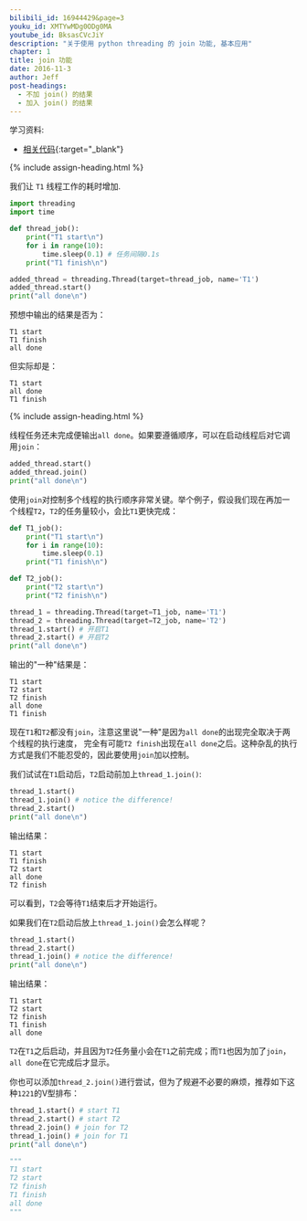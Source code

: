 ```yaml
---
bilibili_id: 16944429&page=3
youku_id: XMTYwMDg0ODg0MA
youtube_id: BksasCVcJiY
description: "关于使用 python threading 的 join 功能, 基本应用"
chapter: 1
title: join 功能
date: 2016-11-3
author: Jeff
post-headings:
  - 不加 join() 的结果
  - 加入 join() 的结果
---
```


学习资料:
  * [相关代码](https://github.com/MorvanZhou/tutorials/blob/master/threadingTUT/thread3_join.py){:target="_blank"}

{% include assign-heading.html %}

我们让 `T1` 线程工作的耗时增加.

```python
import threading
import time

def thread_job():
    print("T1 start\n")
    for i in range(10):
        time.sleep(0.1) # 任务间隔0.1s
    print("T1 finish\n")

added_thread = threading.Thread(target=thread_job, name='T1')
added_thread.start()
print("all done\n")
```

预想中输出的结果是否为：

```
T1 start
T1 finish
all done
```

但实际却是：

```
T1 start
all done
T1 finish
```

{% include assign-heading.html %}

线程任务还未完成便输出`all done`。如果要遵循顺序，可以在启动线程后对它调用`join`：

```python
added_thread.start()
added_thread.join()
print("all done\n")
```

使用`join`对控制多个线程的执行顺序非常关键。举个例子，假设我们现在再加一个线程`T2`，`T2`的任务量较小，会比`T1`更快完成：

```python
def T1_job():
    print("T1 start\n")
    for i in range(10):
        time.sleep(0.1)
    print("T1 finish\n")

def T2_job():
    print("T2 start\n")
    print("T2 finish\n")

thread_1 = threading.Thread(target=T1_job, name='T1')
thread_2 = threading.Thread(target=T2_job, name='T2')
thread_1.start() # 开启T1
thread_2.start() # 开启T2
print("all done\n")
```

输出的"一种"结果是：

```
T1 start
T2 start
T2 finish
all done
T1 finish
```

现在`T1`和`T2`都没有`join`，注意这里说"一种"是因为`all done`的出现完全取决于两个线程的执行速度，
完全有可能`T2 finish`出现在`all done`之后。这种杂乱的执行方式是我们不能忍受的，因此要使用`join`加以控制。

我们试试在`T1`启动后，`T2`启动前加上`thread_1.join()`:

```python
thread_1.start()
thread_1.join() # notice the difference!
thread_2.start()
print("all done\n")
```

输出结果：

```
T1 start
T1 finish
T2 start
all done
T2 finish
```

可以看到，`T2`会等待`T1`结束后才开始运行。

如果我们在`T2`启动后放上`thread_1.join()`会怎么样呢？

```python
thread_1.start()
thread_2.start()
thread_1.join() # notice the difference!
print("all done\n")
```

输出结果：

```
T1 start
T2 start
T2 finish
T1 finish
all done
```

`T2`在`T1`之后启动，并且因为`T2`任务量小会在`T1`之前完成；而`T1`也因为加了`join`，`all done`在它完成后才显示。

你也可以添加`thread_2.join()`进行尝试，但为了规避不必要的麻烦，推荐如下这种`1221`的V型排布：

```python
thread_1.start() # start T1
thread_2.start() # start T2
thread_2.join() # join for T2
thread_1.join() # join for T1
print("all done\n")

"""
T1 start
T2 start
T2 finish
T1 finish
all done
"""
```
